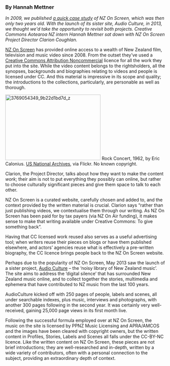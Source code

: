 <html><body><h3>By Hannah Mettner</h3>

<em>In 2009, we published <a href="http://creativecommons.org.nz/2009/06/671/" target="_blank">a quick case study</a> of NZ On Screen, which was then only two years old. With the launch of its sister site, Audio Culture, in 2013, we thought we'd take the opportunity to revisit both projects. Creative Commons Aotearoa NZ intern Hannah Mettner sat down with NZ On Screen Project Director Clarion Coughlan.</em>



<a href="http://www.nzonscreen.com/" target="_blank">NZ On Screen</a> has provided online access to a wealth of New Zealand film, television and music video since 2008. From the outset they’ve used a <a href="http://creativecommons.org/licenses/by-nc/3.0/nz/" target="_blank">Creative Commons Attribution Noncommercial</a> licence for all the work they put into the site. While the video content belongs to the rightsholders, all the synopses, backgrounds and biographies relating to videos and people is licensed under CC. And this material is impressive in its scope and quality; the introductions to the collections, particularly, are personable as well as thorough.



<a href="http://creativecommons.org.nz/wp-content/uploads/2014/02/3769054349_9b22d1bd7d_z.jpg"><img class="size-medium wp-image-5155" alt="3769054349_9b22d1bd7d_z" src="http://creativecommons.org.nz/wp-content/uploads/2014/02/3769054349_9b22d1bd7d_z-300x206.jpg" width="300" height="206"></a> Rock Concert, 1962, by Eric Calonius. <a href="http://arcweb.archives.gov/arc/action/ExternalIdSearch?id=553890&amp;jScript=true" target="_blank">US National Archives</a>, via Flickr. No known copyright.



Clarion, the Project Director, talks about how they want to make the content <i>work</i>; their aim is not to put everything they possibly can online, but rather to choose culturally significant pieces and give them space to talk to each other.



NZ On Screen is a curated website, carefully chosen and added to, and the context provided by the written material is crucial. Clarion says “rather than just publishing videos, we contextualise them through our writing. As NZ On Screen has been paid for by tax payers (via NZ On Air funding), it makes sense to make that writing available under Creative Commons: To give something back”.



Having that CC licensed work reused also serves as a useful advertising tool; when writers reuse their pieces on blogs or have them published elsewhere, and actors’ agencies reuse what is effectively a pre-written biography, the CC licence brings people back to the NZ On Screen website.



Perhaps due to the popularity of NZ On Screen, May 2013 saw the launch of a sister project, <a href="http://www.audioculture.co.nz/" target="_blank">Audio Culture</a> – the ‘noisy library of New Zealand music’. The site aims to address the ‘digital silence’ that has surrounded New Zealand music online, and to collect together the stories, multimedia and ephemera that have contributed to NZ music from the last 100 years.



AudioCulture kicked off with 250 pages of people, labels and scenes, all under searchable indexes, plus music, interviews and photographs, with another 300 pages following in the second year. It was certainly very well-received, gaining 25,000 page views in its first month live.



Following the successful formula employed over at NZ On Screen, the music on the site is licensed by PPNZ Music Licensing and APRA/AMCOS and the images have been cleared with copyright owners, but the written content in Profiles, Stories, Labels and Scenes all falls under the CC-BY-NC licence. Like the written content on NZ On Screen, these pieces are not brief introductions; they are well-researched and in-depth, written by a wide variety of contributors, often with a personal connection to the subject, providing an extraordinary depth of context.</body></html>